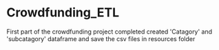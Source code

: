 # Crowdfunding_ETL

First part of the crowdfunding project completed created 'Catagory' and 'subcatagory' dataframe and save the csv files in resources folder

